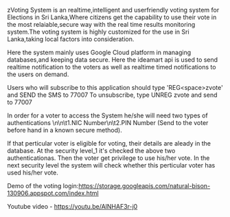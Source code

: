 zVoting System is an realtime,intelligent and userfriendly voting system for Elections in Sri Lanka,Where citizens get the capability to use their vote in the most relaiable,secure way with the real time results monitoring system.The voting system is highly customized for the use in Sri Lanka,taking local factors into consideration.

Here the system mainly uses Google Cloud platform in managing databases,and keeping data secure.
Here the ideamart api is used to send realtime notification to the voters as well as realtime timed notifications to the users on demand.

Users who will subscribe to this application should type 'REG\<space\>zvote' and SEND the SMS to 77007
To unsubscribe, type UNREG zvote and send to 77007

In order for a voter to access the System he/she will need two types of authentications
\n\n\t1.NIC Number\n\t2.PIN Number (Send to the voter before hand in a known secure method).

If that perticular voter is eligible for voting, their details are aleady in the database. At the security level_1 it's checked the above two authenticationas. Then the voter get privilege to use his/her vote.
In the next security level the system will check whether this perticular voter has used his/her vote.

Demo of the voting login:https://storage.googleapis.com/natural-bison-130906.appspot.com/index.html

Youtube video - https://youtu.be/AlNHAF3r-j0

